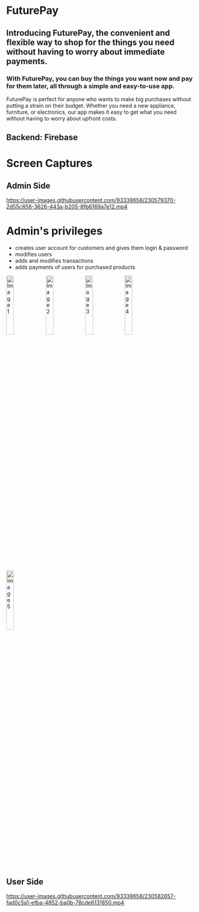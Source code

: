 # FuturePay

## Introducing FuturePay, the convenient and flexible way to shop for the things you need without having to worry about immediate payments.
### With FuturePay, you can buy the things you want now and pay for them later, all through a simple and easy-to-use app. 

FuturePay is perfect for anyone who wants to make big purchases without putting a strain on their budget. 
Whether you need a new appliance, furniture, or electronics, our app makes it easy to get what you need without having to worry about upfront costs.

## Backend: Firebase

# Screen Captures

## Admin Side
https://user-images.githubusercontent.com/93339658/230579370-2d55c858-3626-443a-b205-8fb6169a7e12.mp4

# Admin's privileges
* creates user account for customers and gives them login & password
* modifies users
* adds and modifies transactions
* adds payments of users for purchased products

<div>
  <img src="https://user-images.githubusercontent.com/93339658/230581122-ae405fb1-0dd2-4662-b24f-b83f9ca75f37.jpg" alt="Image 1" style="width: 20%;">
  <img src="https://user-images.githubusercontent.com/93339658/230581131-64a63f38-9c37-422c-98da-1bff885bb30d.jpg" alt="Image 2" style="width: 20%;">
  <img src="https://user-images.githubusercontent.com/93339658/230581139-409e1c6a-2f2c-4bc5-a5ec-6ab0e518aa4e.jpg" alt="Image 3" style="width: 20%;">
  <img src="https://user-images.githubusercontent.com/93339658/230581144-b918251f-7ac5-4aac-825a-a5c147bd03dc.jpg" alt="Image 4" style="width: 20%;">
  <img src="https://user-images.githubusercontent.com/93339658/230581157-12f9aa28-4fc7-48e2-a56e-cefdb01f6c13.jpg" alt="Image 5" style="width: 20%;">
</div>



## User Side


https://user-images.githubusercontent.com/93339658/230582657-fad0c5a1-efba-4852-ba0b-78cde6131850.mp4

